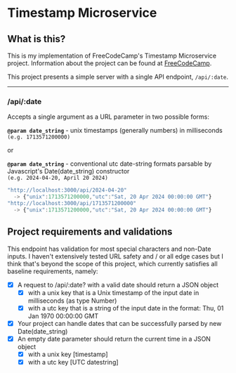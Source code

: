 # Timestamp Microservice

## What is this?

This is my implementation of FreeCodeCamp's Timestamp Microservice project.
Information about the project can be found at [FreeCodeCamp](https://www.freecodecamp.org/learn/apis-and-microservices/apis-and-microservices-projects/timestamp-microservice).

This project presents a simple server with a single API endpoint,
`/api/:date`.

---

### /api/:date

Accepts a single argument as a URL parameter in two possible forms:

**`@param date_string`** - unix timestamps (generally numbers) in milliseconds\
`(e.g. 1713571200000)`

or

**`@param date_string`** - conventional utc date-string formats
parsable by Javascript's Date(date_string) constructor\
`(e.g. 2024-04-20, April 20 2024)`

```JavaScript
"http://localhost:3000/api/2024-04-20"
  -> {"unix":1713571200000,"utc":"Sat, 20 Apr 2024 00:00:00 GMT"}
"http://localhost:3000/api/1713571200000"
  -> {"unix":1713571200000,"utc":"Sat, 20 Apr 2024 00:00:00 GMT"}
```

## Project requirements and validations

This endpoint has validation for most special characters and non-Date inputs.
I haven't extensively tested URL safety and / or all edge cases
but I think that's beyond the scope of this project, which currently satisfies
all baseline requirements, namely:

- [x] A request to /api/:date? with a valid date should return a JSON object
  - [x] with a unix key that is a
        Unix timestamp of the input date
        in milliseconds (as type Number)
  - [x] with a utc key that is a string
        of the input date in the format:
        Thu, 01 Jan 1970 00:00:00 GMT
- [x] Your project can handle dates that can be successfully parsed by new Date(date_string)
- [x] An empty date parameter should return the current time in a JSON object
  - [x] with a unix key \[timestamp\]
  - [x] with a utc key \[UTC datestring\]
